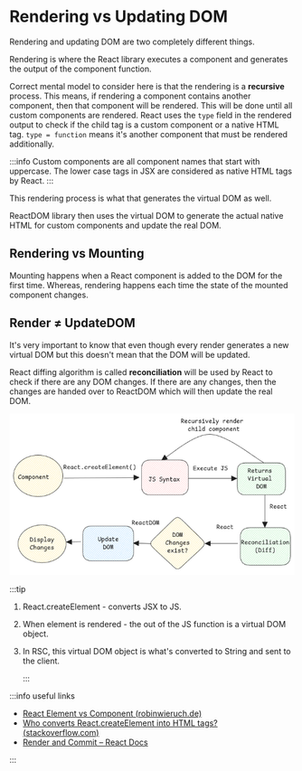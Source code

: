 # Rendering vs Updating DOM

Rendering and updating DOM are two completely different things.

Rendering is where the React library executes a component and generates the output of the component function.

Correct mental model to consider here is that the rendering is a **recursive** process. This means, if rendering
a component contains another component, then that component will be rendered. This will be done until all custom
components are rendered. React uses the `type` field in the rendered output to check if the child tag is a
custom component or a native HTML tag. `type = function` means it's another component that must be rendered additionally.

:::info
Custom components are all component names that start with uppercase.
The lower case tags in JSX are considered as native HTML tags by React.
:::

This rendering process is what that generates the virtual DOM as well.

ReactDOM library then uses the virtual DOM to generate the actual native HTML for custom components and update the real DOM.

## Rendering vs Mounting

Mounting happens when a React component is added to the DOM for the first time.
Whereas, rendering happens each time the state of the mounted component changes.

## Render ≠ UpdateDOM

It's very important to know that even though every render generates a new virtual DOM
but this doesn't mean that the DOM will be updated.

React diffing algorithm is called **reconciliation** will be used by React to check if there are any DOM changes.
If there are any changes, then the changes are handed over to ReactDOM which will then update the real DOM.

![Diagram](../../static/img/react-render.excalidraw.png)

:::tip

1. React.createElement - converts JSX to JS.
2. When element is rendered - the out of the JS function is a virtual DOM object.
3. In RSC, this virtual DOM object is what's converted to String and sent to the client.

    :::

:::info useful links

- [React Element vs Component (robinwieruch.de)](https://www.robinwieruch.de/react-element-component/)
- [Who converts React.createElement into HTML tags? (stackoverflow.com)](https://stackoverflow.com/questions/73326943/who-converts-react-createelement-into-html-tags)
- [Render and Commit – React Docs](https://react.dev/learn/render-and-commit)

:::
